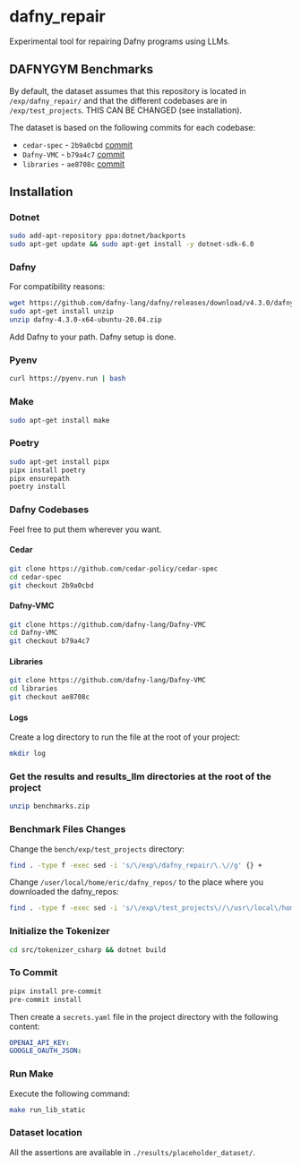 # dafny_repair

Experimental tool for repairing Dafny programs using LLMs.

## DAFNYGYM Benchmarks

By default, the dataset assumes that this repository is located in `/exp/dafny_repair/` and that the different codebases are in `/exp/test_projects`.
THIS CAN BE CHANGED (see installation).

The dataset is based on the following commits for each codebase:

- `cedar-spec` - `2b9a0cbd` [commit](https://github.com/cedar-policy/cedar-spec/commit/2b9a0cbd9af0d3779a613228b40b0146ac9f73ff)
- `Dafny-VMC` - `b79a4c7` [commit](https://github.com/dafny-lang/Dafny-VMC/commit/b79a4c74c253d95448c971d6727b845b67838a4b)
- `libraries` - `ae8708c` [commit](https://github.com/dafny-lang/libraries/commit/ae8708c091d32383235d5d8c15c08cff05613bbc)

## Installation

### Dotnet

```sh
sudo add-apt-repository ppa:dotnet/backports
sudo apt-get update && sudo apt-get install -y dotnet-sdk-6.0
```

### Dafny

For compatibility reasons:

```sh
wget https://github.com/dafny-lang/dafny/releases/download/v4.3.0/dafny-4.3.0-x64-ubuntu-20.04.zip
sudo apt-get install unzip
unzip dafny-4.3.0-x64-ubuntu-20.04.zip
```

Add Dafny to your path. Dafny setup is done.

### Pyenv

```sh
curl https://pyenv.run | bash
```

### Make

```sh
sudo apt-get install make
```

### Poetry

```sh
sudo apt-get install pipx
pipx install poetry
pipx ensurepath
poetry install
```

### Dafny Codebases

Feel free to put them wherever you want.

#### Cedar

```sh
git clone https://github.com/cedar-policy/cedar-spec
cd cedar-spec
git checkout 2b9a0cbd
```

#### Dafny-VMC

```sh
git clone https://github.com/dafny-lang/Dafny-VMC
cd Dafny-VMC
git checkout b79a4c7
```

#### Libraries

```sh
git clone https://github.com/dafny-lang/Dafny-VMC
cd libraries
git checkout ae8708c
```

#### Logs

Create a log directory to run the file at the root of your project:

```sh
mkdir log
```

### Get the results and results_llm directories at the root of the project

```sh
unzip benchmarks.zip
```

### Benchmark Files Changes

Change the `bench/exp/test_projects` directory:

```sh
find . -type f -exec sed -i 's/\/exp\/dafny_repair/\.\//g' {} +
```

Change `/user/local/home/eric/dafny_repos/` to the place where you downloaded the dafny_repos:

```sh
find . -type f -exec sed -i 's/\/exp\/test_projects\//\/usr\/local\/home\/eric\/dafny_repos\//g' {} +
```

### Initialize the Tokenizer

```sh
cd src/tokenizer_csharp && dotnet build
```

### To Commit

```sh
pipx install pre-commit
pre-commit install
```

Then create a `secrets.yaml` file in the project directory with the following content:

```yaml
OPENAI_API_KEY:
GOOGLE_OAUTH_JSON:
```

### Run Make

Execute the following command:

```sh
make run_lib_static
```

### Dataset location

All the assertions are available in `./results/placeholder_dataset/`.
